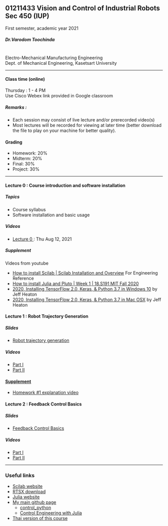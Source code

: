 ## 01211433 Vision and Control of Industrial Robots Sec 450 (IUP)

First semester, academic year 2021

##### Dr.Varodom Toochinda
<br>Electro-Mechanical Manufacturing Engineering
<br>Dept. of Mechanical Engineering, Kasetsart University

<hr>

#### Class time (online)

Thursday : 1 - 4 PM 
<br>Use Cisco Webex link provided in Google classroom

##### Remarks :
<ul>
  <li />Each session may consist of live lecture and/or prerecorded video(s)
  <li />Most lectures will be recorded for viewing at later time (better download the file to play on your machine for better quality).
</ul>

#### Grading
<ul>
  <li />Homework: 20%
  <li />Midterm: 20%
  <li />Final: 30%
  <li />Project: 30%
 </ul>

<hr>

#### Lecture 0 : Course introduction and software installation

##### Topics
<ul>
  <li />Course syllabus
  <li />Software installation and basic usage
</ul>

##### Videos
<ul>
  <li /><a href="https://o365ku-my.sharepoint.com/:v:/g/personal/varodom_t_live_ku_th/EfG50Edp7lBEv-YHV0ZCgacBhaVnS-cJTbCDlrPZRJzQXw?e=4T7Xo5">Lecture 0 </a>: Thu Aug 12, 2021
</ul>

##### Supplement

Videos from youtube

<ul>
  <li /><a href="https://www.youtube.com/watch?v=MvETWFJAoD4">How to install Scilab | Scilab Installation and Overview</a> For Engineering Reference
  <li /><a href="https://www.youtube.com/watch?v=OOjKEgbt8AI&t=186s">How to install Julia and Pluto  | Week 1 | 18.S191 MIT Fall 2020</a>
  <li /><a href="https://www.youtube.com/watch?v=RgO8BBNGB8w&t=38s">2020, Installing TensorFlow 2.0, Keras, & Python 3.7 in Windows 10</a> by Jeff Heaton
  <li /><a href="https://www.youtube.com/watch?v=MpUvdLD932c&t=487s">2020, Installing TensorFlow 2.0, Keras, & Python 3.7 in Mac OSX</a> by Jeff Heaton
</ul>

#### Lecture 1 : Robot Trajectory Generation 

##### Slides
<ul>
  <li /><a href="https://drive.google.com/file/d/1PHXouKQ4i2M7qnoHCz8Ok83wu7mLBON0/view?usp=sharing">Robot trajectory generation</a>
</ul>

##### Videos
<ul>
  <li /><a href="https://o365ku-my.sharepoint.com/:v:/g/personal/varodom_t_live_ku_th/EaefpMkCnq5CtyFzzm-I5Z4B6Wsv6y-KvHzOPBBN34n8SQ?e=w532fm">Part I </li>
  <li /><a href="https://o365ku-my.sharepoint.com/:v:/g/personal/varodom_t_live_ku_th/EUqh2bxV4HRCjPCTqvIZDQcBwFUBkl82K5iv8zu8sGE5LQ?e=vhRdpF">Part II </li>
</li>
</ul>

#### Supplement
<ul>
  <li /><a href="https://o365ku-my.sharepoint.com/:v:/g/personal/varodom_t_live_ku_th/EV8oFH-MDl1Osg8wqhvCE0UBQW3erDslCsoV9U8Ae31pwg?e=Yr3Aku">Homework #1 explanation video</a>
</ul>

#### Lecture 2 :  Feedback Control Basics 

##### Slides
<ul>
  <li /><a href="https://drive.google.com/file/d/1c5Fx9J-NrBWiMvXwW7vgMo1GOhLAVKCG/view?usp=sharing">Feedback Control Basics</a>
</ul>

##### Videos
<ul>
  <li /><a href="https://o365ku-my.sharepoint.com/:v:/g/personal/varodom_t_live_ku_th/EdXy9IAmoB5Ah5rYjdwVHnwBwdwmF5GCxXe4hj5WggVXeQ?e=EAHAcj">Part I </a>
  <li /><a href="https://o365ku-my.sharepoint.com/:v:/g/personal/varodom_t_live_ku_th/EW7llmcL1jhGooPE6Ba6yVsBIm9D9m56MK6P3TRL3aFg3A?e=RppgYq">Part II</a>
</ul>


<hr>



### Useful links
<ul>
  <li /><a href="https://www.scilab.org/">Scilab website</a>
  <li /><a href="https://scilabdotninja.wordpress.com/rtsx/download-rtsx/">RTSX download</a>
  <li /><a href="https://julialang.org/">Julia website</a>
  <li /><a href="https://dewdotninja.github.io/">My main github page</a>
  <ul>
    <li /><a href="https://github.com/dewdotninja/control_python">control_python</a>
    <li /><a href="https://dewdotninja.github.io/julia/control/julia_control.html">Control Engineering with Julia</a>
  </ul>
  <li /><a href="https://github.com/dewdotninja/robotics/tree/main/EMME_robo21_sec1_250">Thai version of this course</a>
</ul>
